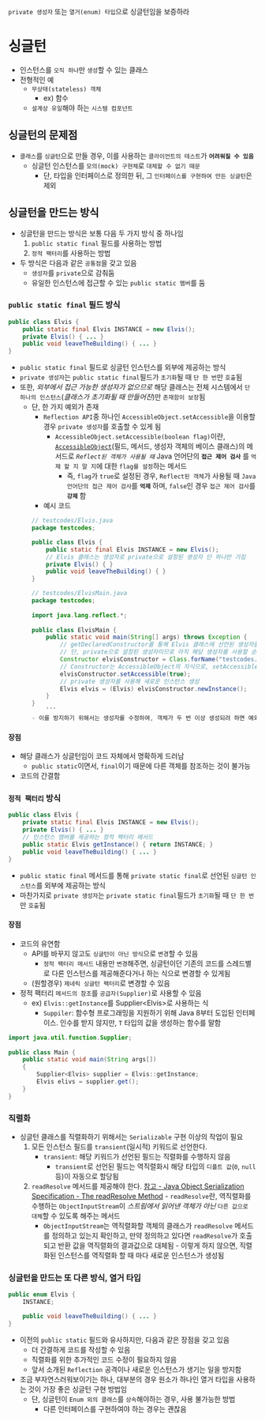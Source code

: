`private 생성자` 또는 `열거(enum) 타입`으로 싱글턴임을 보증하라
# 싱글턴
- 인스턴스를 `오직 하나`만 `생성`할 수 있는 클래스
- 전형적인 예
	- `무상태(stateless) 객체`
		- ex) 함수
	- `설계상 유일`해야 하는 `시스템 컴포넌트`
## 싱글턴의 문제점
- `클래스`를 `싱글턴`으로 만들 경우, 이를 사용하는 `클라이언트의 테스트`가 **`어려워질 수 있음`**
	- 싱글턴 인스턴스를 `모의(mock) 구현체`로 `대체할 수 없기 때문`
		- 단, 타입을 인터페이스로 정의한 뒤, 그 `인터페이스를 구현하여 만든 싱글턴`은 제외
## 싱글턴을 만드는 방식
- 싱글턴을 만드는 방식은 보통 다음 두 가지 방식 중 하나임
	 1. `public static final` 필드를 사용하는 방법
	 2. `정적 팩터리`를 사용하는 방법
 - 두 방식은 다음과 같은 `공통점`을 갖고 있음
	 - `생성자`를 `private`으로 감춰둠
	 - 유일한 인스턴스에 접근할 수 있는 `public static 멤버`를 둠
### `public static final` 필드 방식
```java
public class Elvis {
	public static final Elvis INSTANCE = new Elvis();
	private Elvis() { ... }
	public void leaveTheBuilding() { ... }
}
```
- `public static final` 필드로 싱글턴 인스턴스를 외부에 제공하는 방식
- `private 생성자`는 `public static final`필드가 `초기화`될 때 `단 한 번`만 `호출`됨
- 또한, *외부에서 접근 가능한 생성자가 없으므로* 해당 클래스는 전체 시스템에서 `단 하나의 인스턴스`(*클래스가 초기화될 때 만들어진*)만 `존재함이 보장`됨
	- 단, 한 가지 예외가 존재
		- `Reflection API`중 하나인 `AccessibleObject.setAccessible`을 이용할 경우 `private 생성자`를 호출할 수 있게 됨
			- `AccessibleObject.setAccessible(boolean flag)`이란, [`AccessibleObject`](https://docs.oracle.com/javase/8/docs/api/java/lang/reflect/AccessibleObject.html#setAccessible-java.lang.reflect.AccessibleObject:A-boolean-)(필드, 메서드, 생성자 객체의 베이스 클래스)의 메서드로 *`Reflect된 객체가 사용될 때`* Java 언어단의 **`접근 제어 검사`** 를 `억제 할 지 말 지`에 대한 `flag를 설정`하는 메서드
				- 즉, `flag`가 `true`로 설정된 경우, `Reflect된 객체`가 사용될 때 `Java 언어단의 접근 제어 검사`를 **`억제`** 하며, `false`인 경우 `접근 제어 검사`를 **`강제`** 함
		- 예시 코드
		```java
		// testcodes/Elvis.java
		package testcodes;

		public class Elvis {
			public static final Elvis INSTANCE = new Elvis();
			// Elvis 클래스는 생성자로 private으로 설정된 생성자 단 하나만 가짐
			private Elvis() { }
			public void leaveTheBuilding() { }
		}

		// testcodes/ElvisMain.java
		package testcodes;  
		  
		import java.lang.reflect.*;  
		  
		public class ElvisMain {  
			public static void main(String[] args) throws Exception {  
				// getDeclaredConstructor를 통해 Elvis 클래스에 선언된 생성자를 가져옴(getDeclaredConstructor는 생성자의 접근 제어자에 관계없이 생성자를 가져올 수 있음)
				// 단, private으로 설정된 생성자이므로 아직 해당 생성자를 사용할 순 없음
				Constructor elvisConstructor = Class.forName("testcodes.Elvis").getDeclaredConstructor();  
				// Constructor는 AccessibleObject의 자식으로, setAccessible 메서드 보유. 해당 메서드를 사용해 접근 제어 검사를 억제
				elvisConstructor.setAccessible(true);  
				// private 생성자를 사용해 새로운 인스턴스 생성
				Elvis elvis = (Elvis) elvisConstructor.newInstance();  
			}  
		}
			```
		- 이를 방지하기 위해서는 생성자를 수정하여, 객체가 두 번 이상 생성되려 하면 예외를 던지도록 코드를 변경해야 함
#### 장점
- 해당 클래스가 싱글턴임이 코드 자체에서 명확하게 드러남
	- `public static`이면서, `final`이기 때문에 다른 객체를 참조하는 것이 불가능
- 코드의 간결함
### `정적 팩터리` 방식
```java
public class Elvis {
	private static final Elvis INSTANCE = new Elvis();
	private Elvis() { ... }
	// 인스턴스 멤버를 제공하는 정적 팩터리 메서드
	public static Elvis getInstance() { return INSTANCE; }
	public void leaveTheBuilding() { ... }
}
```
- `public static final` 메서드를 통해 `private static final`로 선언된 `싱글턴 인스턴스`를 외부에 제공하는 방식
- 마찬가지로 `private 생성자`는 `private static final`필드가 `초기화`될 때 `단 한 번`만 `호출`됨
#### 장점
- 코드의 유연함
	- API를 바꾸지 않고도 `싱글턴이 아닌 방식`으로 `변경`할 수 있음
		- `정적 팩터리 메서드` 내용만 `변경`해주면, 싱글턴이던 기존의 코드를 스레드별로 다른 인스턴스를 제공해준다거나 하는 식으로 변경할 수 있게됨
	- (원할경우) `제네릭 싱글턴 팩터리`로 변경할 수 있음
- 정적 팩터리 `메서드의 참조`를 `공급자(Supplier)`로 사용할 수 있음
	- ex) `Elvis::getInstance`를 Supplier\<Elvis\>로 사용하는 식
		- `Suppiler`: 함수형 프로그래밍을 지원하기 위해 Java 8부터 도입된 인터페이스. 인수를 받지 않지만, `T` 타입의 값을 생성하는 함수를 말함 
```java
import java.util.function.Supplier; 
  
public class Main { 
	public static void main(String args[]) 
	{ 
		Supplier<Elvis> supplier = Elvis::getInstance; 
		Elvis elivs = supplier.get();
	} 
} 
```
### 직렬화
- 싱글턴 클래스를 직렬화하기 위해서는 `Serializable` 구현 이상의 작업이 필요
	1. 모든 인스턴스 필드를 `transient`(일시적) 키워드로 선언한다.
		- `transient`: 해당 키워드가 선언된 필드는 직렬화를 수행하지 않음
			- `transient`로 선언된 필드는 역직렬화시 해당 타입의 `디폴트 값`(`0`, `null` 등)이 자동으로 할당됨
	2.   `readResolve` 메서드를 제공해야 한다. [참고 - Java Object Serialization Specification - The readResolve Method](https://docs.oracle.com/javase/8/docs/platform/serialization/spec/input.html#a5903)
		- `readResolve`란, 역직렬화를 수행하는 `ObjectInputStream`이 *스트림에서 읽어낸 객체가 아닌* `다른 값으로 대체`할 수 있도록 해주는 메서드
			- `ObjectInputStream`는 역직렬화할 객체의 클래스가 `readResolve` 메서드를 정의하고 있는지 확인하고, 만약 정의하고 있다면 `readResolve`가 호출되고 반환 값을 역직렬화의 결과값으로 대체됨
		- 이렇게 하지 않으면, 직렬화된 인스턴스를 역직렬화 할 때 마다 새로운 인스턴스가 생성됨
### 싱글턴을 만드는 또 다른 방식, 열거 타입
```java
public enum Elvis {
	INSTANCE;

	public void leaveTheBuilding() { ... }
}
```
- 이전의 `public static` 필드와 유사하지만, 다음과 같은 장점을 갖고 있음
	- 더 간결하게 코드를 작성할 수 있음
	- 직렬화를 위한 추가적인 코드 수정이 필요하지 않음
	- 앞서 소개된 `Reflection` 공격이나 새로운 인스턴스가 생기는 일을 방지함
- 조금 부자연스러워보이기는 하나, 대부분의 경우 원소가 하나인 열거 타입을 사용하는 것이 가장 좋은 싱글턴 구현 방법임
	- 단, 싱글턴이 `Enum 외의 클래스`를 `상속`해야하는 경우, 사용 불가능한 방법
		- 다른 인터페이스를 구현하여야 하는 경우는 괜찮음